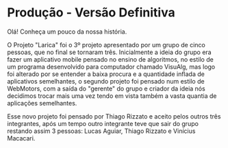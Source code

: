 # Produção - Versão Definitiva

Olá! Conheça um pouco da nossa história.

O Projeto "Larica" foi o 3º projeto apresentado por um grupo de cinco pessoas, que no final se tornaram três. Inicialmente a ideia do grupo era fazer um aplicativo mobile pensado no ensino de algoritmos, no estilo de um programa desenvolvido para computador chamado VisuAlg, mas logo foi alterado por se entender a baixa procura e a quantidade inflada de aplicativos semelhantes, o segundo projeto foi pensado num estilo de WebMotors, com a saída do "gerente" do grupo e criador da ideia nós decidimos trocar mais uma vez tendo em vista também a vasta quantia de aplicações semelhantes.

Esse novo projeto foi pensado por Thiago Rizzato e aceito pelos outros três integrantes, após um tempo outro integrante teve que sair do grupo restando assim 3 pessoas: Lucas Aguiar, Thiago Rizzato e Vinícius Macacari.
